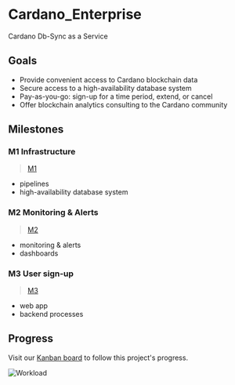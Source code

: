 # Cardano_Enterprise
Cardano Db-Sync as a Service

## Goals
- Provide convenient access to Cardano blockchain data
- Secure access to a high-availability database system
- Pay-as-you-go: sign-up for a time period, extend, or cancel
- Offer blockchain analytics consulting to the Cardano community

## Milestones

### M1 Infrastructure
> [M1](https://github.com/Blockchain-Data-Analytics/Cardano_Enterprise/milestone/1)
* pipelines
* high-availability database system

### M2 Monitoring & Alerts
> [M2](https://github.com/Blockchain-Data-Analytics/Cardano_Enterprise/milestone/2)
* monitoring & alerts
* dashboards

### M3 User sign-up
> [M3](https://github.com/Blockchain-Data-Analytics/Cardano_Enterprise/milestone/3)
* web app
* backend processes


## Progress

Visit our [Kanban board](https://github.com/orgs/Blockchain-Data-Analytics/projects/1) to follow this project's progress.

![Workload](https://github.com/orgs/Blockchain-Data-Analytics/projects/1/insights/2)

